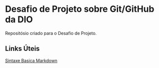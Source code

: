 # Desafio de Projeto sobre Git/GitHub da DIO
Repositósio criado para o Desafio de Projeto.

## Links Úteis
[Sintaxe Basica Markdown](https://www.markdownguide.org/basic-syntax/) 
